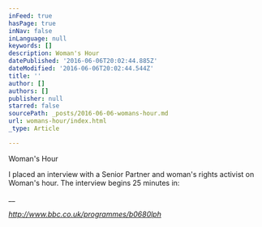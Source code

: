 ```yaml
---
inFeed: true
hasPage: true
inNav: false
inLanguage: null
keywords: []
description: Woman's Hour
datePublished: '2016-06-06T20:02:44.885Z'
dateModified: '2016-06-06T20:02:44.544Z'
title: ''
author: []
authors: []
publisher: null
starred: false
sourcePath: _posts/2016-06-06-womans-hour.md
url: womans-hour/index.html
_type: Article

---
```

Woman's Hour

I placed an interview with a Senior Partner and woman's rights activist on Woman's hour. The interview begins 25 minutes in:

__

_http://www.bbc.co.uk/programmes/b0680lph_